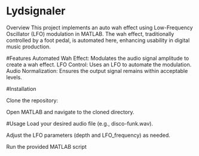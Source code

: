 # Lydsignaler
Overview
This project implements an auto wah effect using Low-Frequency Oscillator (LFO) modulation in MATLAB. The wah effect, traditionally controlled by a foot pedal, is automated here, enhancing usability in digital music production.

#Features
Automated Wah Effect: Modulates the audio signal amplitude to create a wah effect.
LFO Control: Uses an LFO to automate the modulation.
Audio Normalization: Ensures the output signal remains within acceptable levels.

#Installation

Clone the repository:

Open MATLAB and navigate to the cloned directory.

#Usage
Load your desired audio file (e.g., disco-funk.wav).

Adjust the LFO parameters (depth and LFO_frequency) as needed.

Run the provided MATLAB script
